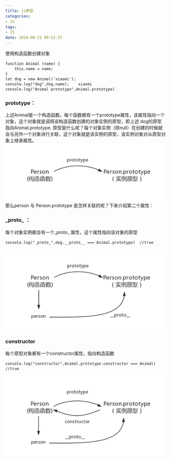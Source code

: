 ```yaml
---
title: js原型
categories:
- JS
tags:
- JS
date: 2018-08-21 09:52:37
---
```


使用构造函数创建对象
```
function Animal (name) {
    this.name = name;
}
let dog = new Animal('xiaomi');
console.log("dog",dog.name);    xiaomi
console.log("Animal prototype",Animal.prototype)  
```
### prototype：
上述Animal是一个构造函数，每个函数都有一个prototype属性，该属性指向一个对象，这个对象就是调用该构造函数创建的对象实例的原型，即上述 dog的原型指向Animal.prototype.
原型是什么呢？每个对象实例（除null）在创建的时候就会与另外一个对象进行关联，这个对象就是该实例的原型，该实例对象对从原型对象上继承属性。
![Alt text](/assets/img/prototype.png)
那么person 与 Person.prototype 是怎样关联的呢？下来介绍第二个属性：
### \_proto\_ ：
每个对象实例都会有一个\_proto\_ 属性，这个属性指向该对象的原型
```
console.log("_proto_",dog.__proto__ === Animal.prototype)  //true  
```
![Alt text](/assets/img/prototype2.png)

### constructor 
每个原型对象都有一个constructor属性，指向构造函数
```
console.log("constructor",Animal.prototype.constructor === Animal) //true  
```
![Alt text](/assets/img/prototype3.png)

<!-- ### 实例与原型
当读取实例的属性时，如果找不到，就会查找原型对象中的属性，如果还查不到，会去原型的原则中查找，直到顶层为止 -->

